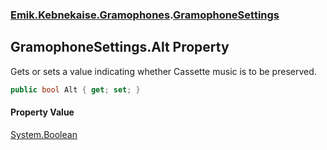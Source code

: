 ### [Emik.Kebnekaise.Gramophones](Emik.Kebnekaise.Gramophones.md 'Emik.Kebnekaise.Gramophones').[GramophoneSettings](GramophoneSettings.md 'Emik.Kebnekaise.Gramophones.GramophoneSettings')

## GramophoneSettings.Alt Property

Gets or sets a value indicating whether Cassette music is to be preserved.

```csharp
public bool Alt { get; set; }
```

#### Property Value
[System.Boolean](https://docs.microsoft.com/en-us/dotnet/api/System.Boolean 'System.Boolean')